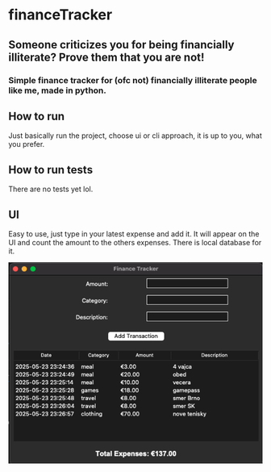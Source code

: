 # financeTracker

## Someone criticizes you for being financially illiterate? Prove them that you are not!

### Simple finance tracker for (ofc not) financially illiterate people like me, made in python.

## How to run
Just basically run the project, choose ui or cli approach, it is up to you, what you prefer.

## How to run tests
There are no tests yet lol.

## UI
Easy to use, just type in your latest expense and add it. It will appear on the UI and count the amount to the others expenses. There is local database for it.

![App Screenshot](UI.png)
